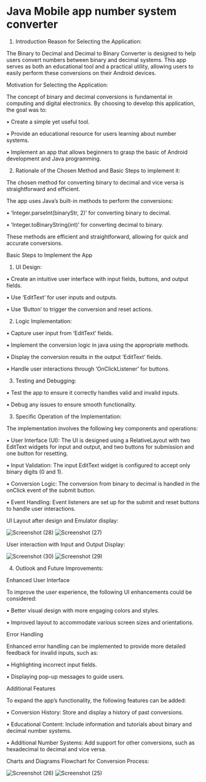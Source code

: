 # Java Mobile app number system converter

1. Introduction
Reason for Selecting the Application:

The Binary to Decimal and Decimal to Binary Converter is designed to help users convert numbers between binary and decimal systems. This app serves as both an educational tool and a practical utility, allowing users to easily perform these conversions on their Android devices.

Motivation for Selecting the Application:

The concept of binary and decimal conversions is fundamental in computing and digital electronics. By choosing to develop this application, the goal was to:

•	Create a simple yet useful tool.

•	Provide an educational resource for users learning about number systems.

•	Implement an app that allows beginners to grasp the basic of Android development and Java programming.




2. Rationale of the Chosen Method and Basic Steps to implement it:

The chosen method for converting binary to decimal and vice versa is straightforward and efficient.

The app uses Java’s built-in methods to perform the conversions:

•	‘Integer.parseInt(binaryStr, 2)’ for converting binary to decimal.

•	‘Integer.toBinaryString(int)’ for converting decimal to binary.

These methods are efficient and straightforward, allowing for quick and accurate conversions.

Basic Steps to Implement the App


1. UI Design:

•	Create an intuitive user interface with input fields, buttons, and output fields.

•	Use ‘EditText’ for user inputs and outputs.

•	Use ‘Button’ to trigger the conversion and reset actions.



2. Logic Implementation:

•	Capture user input from ‘EditText’ fields.

•	Implement the conversion logic in java using the appropriate methods.

•	Display the conversion results in the output ‘EditText’ fields.

•	Handle user interactions through ‘OnClickListener’ for buttons.



3. Testing and Debugging:

•	Test the app to ensure it correctly handles valid and invalid inputs.

•	Debug any issues to ensure smooth functionality.



3. Specific Operation of the Implementation:

The implementation involves the following key components and operations:

•	User Interface (UI): The UI is designed using a RelativeLayout with two EditText widgets for input and output, and two buttons for submission and one button for resetting.

•	Input Validation: The input EditText widget is configured to accept only binary digits (0 and 1).

•	Conversion Logic: The conversion from binary to decimal is handled in the onClick event of the submit button.

•	Event Handling: Event listeners are set up for the submit and reset buttons to handle user interactions.



UI Layout after design and Emulator display:
 
![Screenshot (28)](https://github.com/AlexChirwa/Java-Mobile-app-number-system-converter-/assets/153588378/4e26c368-7741-44ac-a0db-4d96a8107541)
![Screenshot (27)](https://github.com/AlexChirwa/Java-Mobile-app-number-system-converter-/assets/153588378/5c691a0f-21a2-4e45-ba30-cab030fea238)


User interaction with Input and Output Display:

![Screenshot (30)](https://github.com/AlexChirwa/Java-Mobile-app-number-system-converter-/assets/153588378/bfa8e49a-e42d-41a5-aed0-a90cd1dde405)
![Screenshot (29)](https://github.com/AlexChirwa/Java-Mobile-app-number-system-converter-/assets/153588378/266ea728-4efd-4c44-8179-a30418370f54)


4. Outlook and Future Improvements:

Enhanced User Interface

To improve the user experience, the following UI enhancements could be considered:

•	Better visual design with more engaging colors and styles.

•	Improved layout to accommodate various screen sizes and orientations.


Error Handling

Enhanced error handling can be implemented to provide more detailed feedback for invalid inputs, such as:

•	Highlighting incorrect input fields.

•	Displaying pop-up messages to guide users.

Additional Features

To expand the app’s functionality, the following features can be added:

•	Conversion History: Store and display a history of past conversions.

•	Educational Content: Include information and tutorials about binary and decimal number systems.

•	Additional Number Systems: Add support for other conversions, such as hexadecimal to decimal and vice versa.


Charts and Diagrams
Flowchart for Conversion Process:

![Screenshot (26)](https://github.com/AlexChirwa/Java-Mobile-app-number-system-converter-/assets/153588378/a0b221c4-1fa5-4106-a128-6491769c51e7)
![Screenshot (25)](https://github.com/AlexChirwa/Java-Mobile-app-number-system-converter-/assets/153588378/638f7616-e523-4296-883d-be917101b966)
